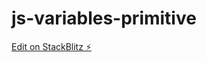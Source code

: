 # js-variables-primitive

[Edit on StackBlitz ⚡️](https://stackblitz.com/edit/js-variables-primitive)